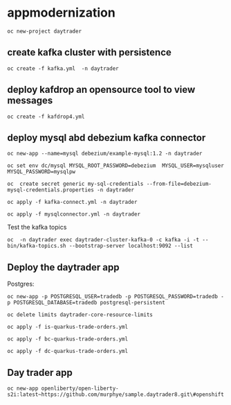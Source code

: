 # appmodernization

`oc new-project daytrader`

## create kafka cluster with persistence

`oc create -f kafka.yml  -n daytrader`

## deploy kafdrop an opensource tool to view messages

`oc create -f kafdrop4.yml`

## deploy mysql abd debezium kafka connector

`oc new-app --name=mysql debezium/example-mysql:1.2 -n daytrader`

`oc set env dc/mysql MYSQL_ROOT_PASSWORD=debezium  MYSQL_USER=mysqluser MYSQL_PASSWORD=mysqlpw`

`oc  create secret generic my-sql-credentials --from-file=debezium-mysql-credentials.properties -n daytrader`

`oc apply -f kafka-connect.yml -n daytrader`

`oc apply -f mysqlconnector.yml -n daytrader`

Test the kafka topics

`oc  -n daytrader exec daytrader-cluster-kafka-0 -c kafka -i -t -- bin/kafka-topics.sh --bootstrap-server localhost:9092 --list`

## Deploy the daytrader app

Postgres:

`oc new-app -p POSTGRESQL_USER=tradedb -p POSTGRESQL_PASSWORD=tradedb -p POSTGRESQL_DATABASE=tradedb postgresql-persistent`

`oc delete limits daytrader-core-resource-limits`

`oc apply -f is-quarkus-trade-orders.yml`

`oc apply -f bc-quarkus-trade-orders.yml`

`oc apply -f dc-quarkus-trade-orders.yml`

## Day trader app

`oc new-app openliberty/open-liberty-s2i:latest~https://github.com/murphye/sample.daytrader8.git\#openshift`
